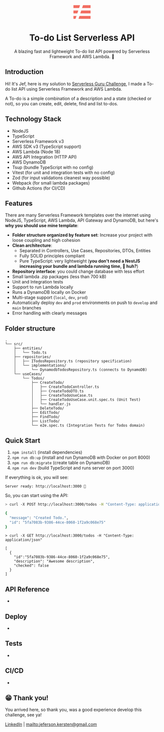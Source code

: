 <p align="center">
  <svg xmlns="http://www.w3.org/2000/svg" width="56" height="56" viewBox="0 0 256 204"><path fill="#F26D61" d="M0 161.202h45.312l-14.039 42.396H0v-42.396ZM0 80.6h72l-14.036 42.396H0V80.601ZM0 0h98.692l-14.04 42.395H0V0Zm143.349 0H256v42.395H129.312L143.349 0ZM116.66 80.6H256v42.397H102.622l14.038-42.396Zm-26.69 80.602H256v42.396H75.933l14.037-42.396Z"/></svg>
</p>
<h1 align="center">
  To-do List Serverless API
</h1>
<p align="center">
  A blazing fast and lightweight To-do list API powered by Serverless Framework and AWS Lambda. 🚀
</p>

## Introduction

Hi! It's Jef, here is my solution to [Serverless Guru Challenge](https://github.com/serverless-guru/code-challenges/tree/master/code-challenge-5), I made a To-do list API using Serverless Framework and AWS Lambda.

A To-do is a simple combination of a description and a state (checked or not), so you can create, edit, delete, find and list to-dos.



## Technology Stack

- NodeJS
- TypeScript
- Serverless Framework v3
- AWS SDK v3 (TypeScript support)
- AWS Lambda (Node 18)
- AWS API Integration (HTTP API)
- AWS DynamoDB
- Tsup (bundle TypeScript with no config)
- Vitest (for unit and integration tests with no config)
- Zod (for input validations cleanest way possible)
- Webpack (for small lambda packages)
- Github Actions (for CI/CD)

## Features

There are many Serverless Framework templates over the internet using NodeJS, TypeScript, AWS Lambda, API Gateway and DynamoDB, but here's **why you should use mine template**:

- **Folder structure organized by feature set**: Increase your project with loose coupling and high cohesion
- **Clean architecture**:
  - Separated in Controllers, Use Cases, Repositories, DTOs, Entities
  - Fully SOLID principles compliant
  - Pure TypeScript: very lightweight (**you don't need a NestJS increasing your bundle and lambda running time, 🤔 huh?**)
- **Repository interface**: you could change database with less effort
- Small lambda .zip packages (less than 700 kB)
- Unit and Integration tests
- Support to run Lambda locally
- Runs a DynamoDB locally on Docker
- Multi-stage support (`local`, `dev`, `prod`)
- Automatically deploy `dev` and `prod` environments on push to `develop` and `main` branches
- Error handling with clearly messages

## Folder structure

```
.
└── src/
    ├── entities/
    │   └── Todo.ts
    ├── repositories/
    │   ├── ITodosRepository.ts (repository specification)
    │   └── implementations/
    │       └── DynamodbTodosRepository.ts (connects to DynamoDB)
    └── useCases/
        └── Todos/
            ├── CreateTodo/
            │   ├── CreateTodoController.ts
            │   ├── CreateTodoDTO.ts
            │   ├── CreateTodoUseCase.ts
            │   ├── CreateTodoUseCase.unit.spec.ts (Unit Test)
            │   └── handler.js
            ├── DeleteTodo/
            ├── EditTodo/
            ├── FindTodo/
            ├── ListTodo/
            └── e2e.spec.ts (Integration Tests for Todos domain)
```

## Quick Start

1. `npm install` (install dependencies)
2. `npm run db:up` (install and run DynamoDB with Docker on port 8000)
3. `npm run db:migrate` (create table on DynamoDB)
4. `npm run dev` (build TypeScript and runs server on port 3000)

If everything is ok, you will see:

```
Server ready: http://localhost:3000 🚀
```

So, you can start using the API:

```sh
> curl -X POST http://localhost:3000/todos -H "Content-Type: application/json" -d '{"description": "Awesome description"}'

{
  "message": "Created Todo.",
  "id": "5fa7083b-9386-44ce-8060-1f2a9c068e75"
}
```

```
> curl -X GET http://localhost:3000/todos -H "Content-Type: application/json"

[
  {
    "id":"5fa7083b-9386-44ce-8060-1f2a9c068e75",
    "description": "Awesome description",
    "checked": false
  }
]
```

## API Reference

- 

## Deploy

- 

## Tests

- 

## CI/CD

- 

## 😁 Thank you!

You arrived here, so thank you, was a good experience develop this challenge, see ya!

[LinkedIn](https://linkedin.com/in/jeferson-kersten/) | [mailto:jeferson.kersten@gmail.com](mailto:jeferson.kersten@gmail.com)